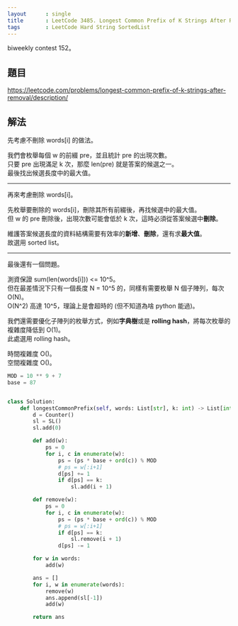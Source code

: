 ```yaml
---
layout      : single
title       : LeetCode 3485. Longest Common Prefix of K Strings After Removal
tags        : LeetCode Hard String SortedList
---
```

biweekly contest 152。

## 題目

<https://leetcode.com/problems/longest-common-prefix-of-k-strings-after-removal/description/>

## 解法

先考慮不刪除 words[i] 的做法。  

我們會枚舉每個 w 的前綴 pre，並且統計 pre 的出現次數。  
只要 pre 出現滿足 k 次，那麼 len(pre) 就是答案的候選之一。  
最後找出候選長度中的最大值。  

---

再來考慮刪除 words[i]。  

先枚舉要刪除的 words[i]，刪除其所有前綴後，再找候選中的最大值。  
但 w 的 pre 刪除後，出現次數可能會低於 k 次，這時必須從答案候選中**刪除**。  

維護答案候選長度的資料結構需要有效率的**新增**、**刪除**，還有求**最大值**。  
故選用 sorted list。  

---

最後還有一個問題。  

測資保證 sum(len(words[i])) <= 10^5。  
但在最差情況下只有一個長度 N = 10^5 的，同樣有需要枚舉 N 個子陣列，每次 O(N)。  
O(N^2) 高達 10^5，理論上是會超時的 (但不知道為啥 python 能過)。  

我們還需要優化子陣列的枚舉方式，例如**字典樹**或是 **rolling hash**，將每次枚舉的複雜度降低到 O(1)。  
此處選用 rolling hash。  

時間複雜度 O()。  
空間複雜度 O()。  

```python
MOD = 10 ** 9 + 7
base = 87


class Solution:
    def longestCommonPrefix(self, words: List[str], k: int) -> List[int]:
        d = Counter()
        sl = SL()
        sl.add(0)

        def add(w):
            ps = 0
            for i, c in enumerate(w):
                ps = (ps * base + ord(c)) % MOD
                # ps = w[:i+1]
                d[ps] += 1
                if d[ps] == k:
                    sl.add(i + 1)

        def remove(w):
            ps = 0
            for i, c in enumerate(w):
                ps = (ps * base + ord(c)) % MOD
                # ps = w[:i+1]
                if d[ps] == k:
                    sl.remove(i + 1)
                d[ps] -= 1

        for w in words:
            add(w)

        ans = []
        for i, w in enumerate(words):
            remove(w)
            ans.append(sl[-1])
            add(w)

        return ans
```
